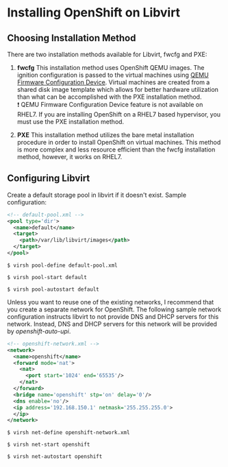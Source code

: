 # Installing OpenShift on Libvirt

## Choosing Installation Method

There are two installation methods available for Libvirt, fwcfg and PXE:

1. **fwcfg** This installation method uses OpenShift QEMU images. The ignition configuration is passed to the virtual machines using [QEMU Firmware Configuration Device](https://github.com/qemu/qemu/blob/master/docs/specs/fw_cfg.txt). Virtual machines are created from a shared disk image template which allows for better hardware utilization than what can be accomplished with the PXE installation method. <br/>
:exclamation: QEMU Firmware Configuration Device feature is not available on RHEL7. If you are installing OpenShift on a RHEL7 based hypervisor, you must use the PXE installation method.

2. **PXE** This installation method utilizes the bare metal installation procedure in order to install OpenShift on virtual machines. This method is more complex and less resource efficient than the fwcfg installation method, however, it works on RHEL7.

## Configuring Libvirt

Create a default storage pool in libvirt if it doesn't exist. Sample configuration:
```xml
<!-- default-pool.xml -->
<pool type='dir'>
  <name>default</name>
  <target>
    <path>/var/lib/libvirt/images</path>
  </target>
</pool>
```

```
$ virsh pool-define default-pool.xml
```

```
$ virsh pool-start default
```

```
$ virsh pool-autostart default
```

Unless you want to reuse one of the existing networks, I recommend that you create a separate network for OpenShift. The following sample network configuration instructs libvirt to not provide DNS and DHCP servers for this network. Instead, DNS and DHCP servers for this network will be provided by *openshift-auto-upi*.

```xml
<!-- openshift-network.xml -->
<network>
  <name>openshift</name>
  <forward mode='nat'>
    <nat>
      <port start='1024' end='65535'/>
    </nat>
  </forward>
  <bridge name='openshift' stp='on' delay='0'/>
  <dns enable='no'/>
  <ip address='192.168.150.1' netmask='255.255.255.0'>
  </ip>
</network>
```

```
$ virsh net-define openshift-network.xml
```

```
$ virsh net-start openshift
```

```
$ virsh net-autostart openshift
```
